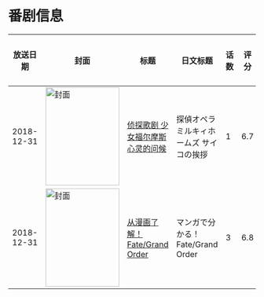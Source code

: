 # 番剧信息

|放送日期|封面|标题|日文标题|话数|评分|评分人数|
|---|---|---|---|---|---|---|
|2018-12-31|<img src="https://lain.bgm.tv/pic/cover/c/7e/28/259070_mGJji.jpg" alt="封面" style="width:150px;height:200px;object-fit:cover;">|[侦探歌剧 少女福尔摩斯 心灵的问候](https://bangumi.tv/subject/259070)|探偵オペラ ミルキィホームズ サイコの挨拶|1|6.7|156人评分|
|2018-12-31|<img src="https://lain.bgm.tv/pic/cover/c/65/54/270636_GnsLH.jpg" alt="封面" style="width:150px;height:200px;object-fit:cover;">|[从漫画了解！Fate/Grand Order](https://bangumi.tv/subject/270636)|マンガで分かる！Fate/Grand Order|3|6.8|695人评分|
